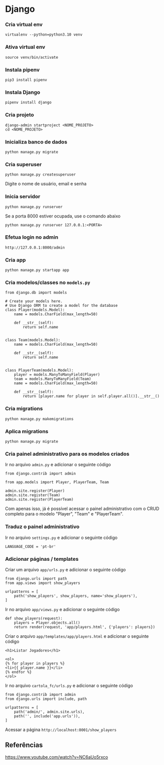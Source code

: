 # Django

### Cria virtual env
```
virtualenv --python=python3.10 venv
```


### Ativa virtual env
```
source venv/bin/activate
```


### Instala pipenv
```
pip3 install pipenv
```


### Instala Django
```
pipenv install django
```


### Cria projeto
```
django-admin startproject <NOME_PROJETO>
cd <NOME_PROJETO>
```


### Inicializa banco de dados
```
python manage.py migrate
```


### Cria superuser
```
python manage.py createsuperuser
```
Digite o nome de usuário, email e senha


### Inicia servidor
```
python manage.py runserver
```
Se a porta 8000 estiver ocupada, use o comando abaixo
```
python manage.py runserver 127.0.0.1:<PORTA>
```


### Efetua login no admin
```
http://127.0.0.1:8000/admin
```


### Cria app
```
python manage.py startapp app
```


### Cria modelos/classes no `models.py`
```
from django.db import models

# Create your models here.
# Use Django ORM to create a model for the database
class Player(models.Model):
    name = models.CharField(max_length=50)    

    def __str__(self):
        return self.name


class Team(models.Model):
    name = models.CharField(max_length=50)    

    def __str__(self):
        return self.name


class PlayerTeam(models.Model):
    player = models.ManyToManyField(Player)
    team = models.ManyToManyField(Team)
    name = models.CharField(max_length=50)

    def __str__(self):
        return [player.name for player in self.player.all()].__str__()
```


### Cria migrations
```
python manage.py makemigrations
```

### Aplica migrations
```
python manage.py migrate
```


### Cria painel administrativo para os modelos criados

Ir no arquivo `admin.py` e adicionar o seguinte código
```
from django.contrib import admin

from app.models import Player, PlayerTeam, Team

admin.site.register(Player)
admin.site.register(Team)
admin.site.register(PlayerTeam)
``` 

Com apenas isso, já é possível acessar o painel administrativo com o CRUD completo para o modelo "Player", "Team" e "PlayerTeam".


### Traduz o painel administrativo

Ir no arquivo `settings.py` e adicionar o seguinte código
```
LANGUAGE_CODE = 'pt-br'
```

### Adicionar páginas / templates

Criar um arquivo `app/urls.py` e adicionar o seguinte código
```
from django.urls import path
from app.views import show_players

urlpatterns = [
    path('show_players', show_players, name='show_players'),
]
```

Ir no arquivo `app/views.py` e adicionar o seguinte código
```
def show_players(request):
    players = Player.objects.all()
    return render(request, 'app/players.html', {'players': players})
```

Criar o arquivo `app/templates/app/players.html` e adicionar o seguinte código
```
<h1>Listar Jogadores</h1>

<ol>
{% for player in players %}
<li>{{ player.name }}</li>
{% endfor %}
</ol>
```

Ir no arquivo `cartola_fc/urls.py` e adicionar o seguinte código
```
from django.contrib import admin
from django.urls import include, path

urlpatterns = [
    path('admin/', admin.site.urls),
    path('', include('app.urls')),
]
```

Acessar a página `http://localhost:8001/show_players`
<br>


## Referências

https://www.youtube.com/watch?v=NC6aUo5rxco